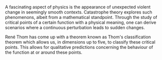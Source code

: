 A fascinating aspect of physics is the appearance of unexpected violent change in seemingly smooth contexts.
Catastrophe theory explores such phenomenons, albeit from a mathematical standpoint. Through the study of critical points of a certain function with a physical meaning, one can derive scenarios where a continuous perturbation leads to sudden changes.

René Thom has come up with a theorem known as Thom's classification theorem which allows us, in dimensions up to five, to classify these critical points.
This allows for qualitative predictions concerning the behaviour of the function at or around these points.